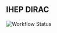 ## IHEP DIRAC

![Workflow Status](https://github.com/besdiracgrid/IHEPDIRAC/workflows/Release%20and%20Deploy/badge.svg)
